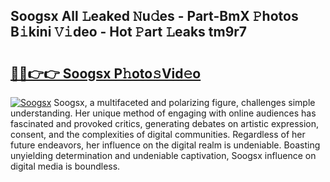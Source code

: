## Soogsx All 𝙻eaked 𝙽u𝚍es - Part-BmX 𝙿hotos B𝚒kini 𝚅𝚒deo - Hot 𝙿art 𝙻eaks tm9r7

# <h2><a href="http://ld5tw0.urlbe.top/?page=Soogsx">🔗🔗👉👉 Soogsx P𝚑oto𝚜Vid𝚎o</a></h2>

[![Soogsx](https://i.imgur.com/eBuTRDB.gif)](http://ld5tw0.urlbe.top/?page=Soogsx)
Soogsx, a multifaceted and polarizing figure, challenges simple understanding. Her unique method of engaging with online audiences has fascinated and provoked critics, generating debates on artistic expression, consent, and the complexities of digital communities. Regardless of her future endeavors, her influence on the digital realm is undeniable. Boasting unyielding determination and undeniable captivation, Soogsx influence on digital media is boundless.
